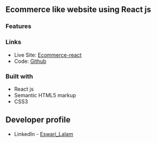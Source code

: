 ## Ecommerce like website using React js

### Features


### Links

- Live Site: [Ecommerce-react](https://github.com/arifulsajib/ecommerce-project-react)
- Code: [Github](https://github.com/arifulsajib/ecommerce-project-react)

### Built with
- React js
- Semantic HTML5 markup
- CSS3


## Developer profile

- LinkedIn - [Eswari_Lalam](https://www.linkedin.com/in/eswari-lalam-3b964224b/)
